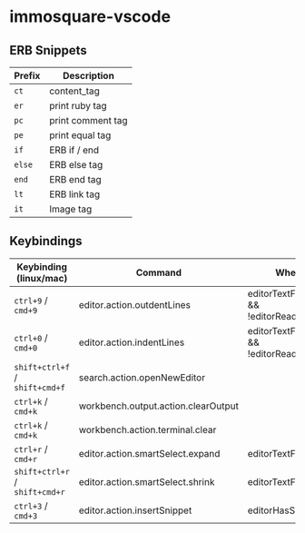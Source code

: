 # immosquare-vscode

## ERB Snippets

| Prefix   | Description            |
| -------- | ---------------------- |
| `ct`     | content_tag            |
| `er`     | print ruby tag         |
| `pc`     | print comment tag      |
| `pe`     | print equal tag        |
| `if`     | ERB if / end           |
| `else`   | ERB else tag           |
| `end`    | ERB end tag            |
| `lt`     | ERB link tag           |
| `it`     | Image tag              |

## Keybindings

| Keybinding (linux/mac)         | Command                                  | When                                  |
| ------------------------------ | ---------------------------------------- | ------------------------------------- |
| `ctrl+9` / `cmd+9`             | editor.action.outdentLines               | editorTextFocus && !editorReadonly    |
| `ctrl+0` / `cmd+0`             | editor.action.indentLines                | editorTextFocus && !editorReadonly    |
| `shift+ctrl+f` / `shift+cmd+f` | search.action.openNewEditor              |                                       |
| `ctrl+k` / `cmd+k`             | workbench.output.action.clearOutput      |                                       |
| `ctrl+k` / `cmd+k`             | workbench.action.terminal.clear          |                                       |
| `ctrl+r` / `cmd+r`             | editor.action.smartSelect.expand         | editorTextFocus                       |
| `shift+ctrl+r` / `shift+cmd+r` | editor.action.smartSelect.shrink         | editorTextFocus                       |
| `ctrl+3` / `cmd+3`             | editor.action.insertSnippet              | editorHasSelection                    |

